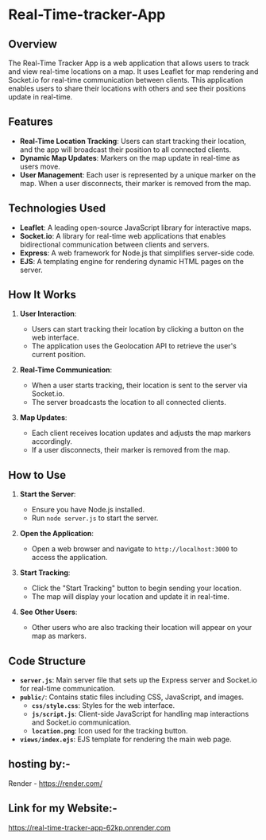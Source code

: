 ﻿# Real-Time-tracker-App

## Overview

The Real-Time Tracker App is a web application that allows users to track and view real-time locations on a map. It uses Leaflet for map rendering and Socket.io for real-time communication between clients. This application enables users to share their locations with others and see their positions update in real-time.

## Features

- **Real-Time Location Tracking**: Users can start tracking their location, and the app will broadcast their position to all connected clients.
- **Dynamic Map Updates**: Markers on the map update in real-time as users move.
- **User Management**: Each user is represented by a unique marker on the map. When a user disconnects, their marker is removed from the map.

## Technologies Used

- **Leaflet**: A leading open-source JavaScript library for interactive maps.
- **Socket.io**: A library for real-time web applications that enables bidirectional communication between clients and servers.
- **Express**: A web framework for Node.js that simplifies server-side code.
- **EJS**: A templating engine for rendering dynamic HTML pages on the server.

## How It Works

1. **User Interaction**:
   - Users can start tracking their location by clicking a button on the web interface.
   - The application uses the Geolocation API to retrieve the user's current position.

2. **Real-Time Communication**:
   - When a user starts tracking, their location is sent to the server via Socket.io.
   - The server broadcasts the location to all connected clients.

3. **Map Updates**:
   - Each client receives location updates and adjusts the map markers accordingly.
   - If a user disconnects, their marker is removed from the map.

## How to Use

1. **Start the Server**:
   - Ensure you have Node.js installed.
   - Run `node server.js` to start the server.

2. **Open the Application**:
   - Open a web browser and navigate to `http://localhost:3000` to access the application.

3. **Start Tracking**:
   - Click the "Start Tracking" button to begin sending your location.
   - The map will display your location and update it in real-time.

4. **See Other Users**:
   - Other users who are also tracking their location will appear on your map as markers.

## Code Structure

- **`server.js`**: Main server file that sets up the Express server and Socket.io for real-time communication.
- **`public/`**: Contains static files including CSS, JavaScript, and images.
  - **`css/style.css`**: Styles for the web interface.
  - **`js/script.js`**: Client-side JavaScript for handling map interactions and Socket.io communication.
  - **`location.png`**: Icon used for the tracking button.
- **`views/index.ejs`**: EJS template for rendering the main web page.

## hosting by:-
Render - https://render.com/

## Link for my Website:-
https://real-time-tracker-app-62kp.onrender.com
